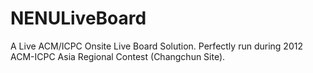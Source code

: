 NENULiveBoard
=============

A Live ACM/ICPC Onsite Live Board Solution. Perfectly run during 2012 ACM-ICPC Asia Regional Contest (Changchun Site).
